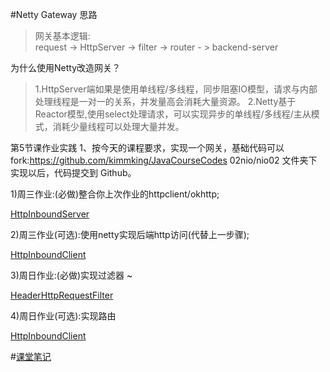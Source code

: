 #Netty Gateway 思路
>网关基本逻辑:  
    request -> HttpServer -> filter -> router - > backend-server

为什么使用Netty改造网关？
> 1.HttpServer端如果是使用单线程/多线程，同步阻塞IO模型，请求与内部处理线程是一对一的关系，并发量高会消耗大量资源。
> 2.Netty基于Reactor模型,使用select处理请求，可以实现异步的单线程/多线程/主从模式，消耗少量线程可以处理大量并发。

第5节课作业实践
1、按今天的课程要求，实现一个网关，基础代码可以 fork:https://github.com/kimmking/JavaCourseCodes 02nio/nio02 文件夹下
实现以后，代码提交到 Github。 

1)周三作业:(必做)整合你上次作业的httpclient/okhttp; 

[HttpInboundServer](nio02/src/main/java/io/github/jiarus/server/inbound/HttpInboundServer.java)

2)周三作业(可选):使用netty实现后端http访问(代替上一步骤); 

[HttpInboundClient](nio02/src/main/java/io/github/jiarus/client/inbound/HttpInboundHandler.java)

3)周日作业:(必做)实现过滤器 ~

[HeaderHttpRequestFilter](nio02/src/main/java/io/github/jiarus/server/filter/HeaderHttpRequestFilter.java)

4)周日作业(可选):实现路由

[HttpInboundClient](nio02/src/main/java/io/github/jiarus/server/router/RandomHttpEndpointRouter.java)

#[课堂笔记](nio02/src/main/resource/课堂笔记.txt)
